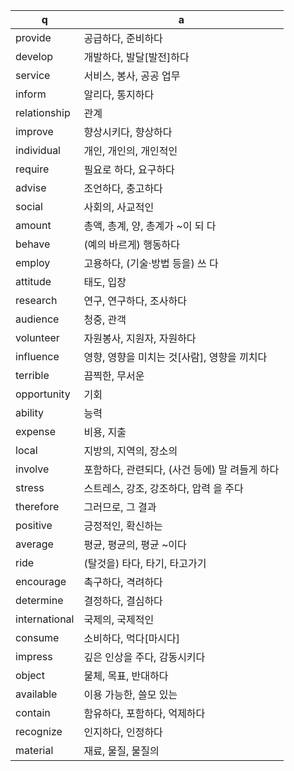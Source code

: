 
q | a 
--|--
provide		| 공급하다, 준비하다
develop		| 개발하다, 발달[발전]하다
service		| 서비스, 봉사, 공공 업무
inform		| 알리다, 통지하다
relationship		| 관계
improve		| 향상시키다, 향상하다
individual		| 개인, 개인의, 개인적인
require		| 필요로 하다, 요구하다
advise		| 조언하다, 충고하다
social		| 사회의, 사교적인
amount		| 총액, 총계, 양, 총계가 ~이 되 다
behave		| (예의 바르게) 행동하다
employ		| 고용하다, (기술·방법 등을) 쓰 다
attitude		| 태도, 입장
research		| 연구, 연구하다, 조사하다
audience		| 청중, 관객
volunteer		| 자원봉사, 지원자, 자원하다
influence		| 영향, 영향을 미치는 것[사람], 영향을 끼치다
terrible		| 끔찍한, 무서운
opportunity		| 기회
ability		| 능력
expense		| 비용, 지출
local		| 지방의, 지역의, 장소의
involve		| 포함하다, 관련되다, (사건 등에) 말 려들게 하다
stress		| 스트레스, 강조, 강조하다, 압력 을 주다
therefore		| 그러므로, 그 결과
positive		| 긍정적인, 확신하는
average		| 평균, 평균의, 평균 ~이다
ride		| (탈것을) 타다, 타기, 타고가기
encourage		| 촉구하다, 격려하다
determine		| 결정하다, 결심하다
international		| 국제의, 국제적인
consume		| 소비하다, 먹다[마시다]
impress		| 깊은 인상을 주다, 감동시키다
object		| 물체, 목표, 반대하다
available		| 이용 가능한, 쓸모 있는
contain		| 함유하다, 포함하다, 억제하다
recognize		| 인지하다, 인정하다
material		| 재료, 물질, 물질의
